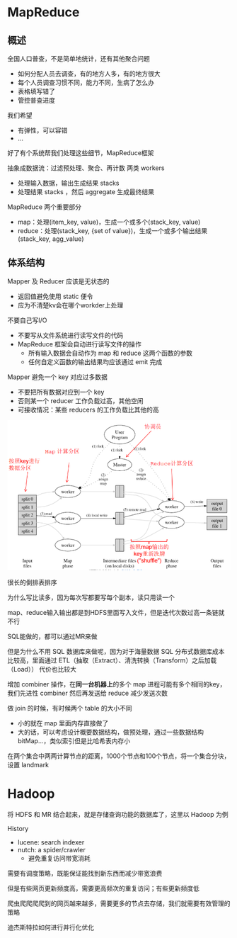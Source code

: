 # MapReduce

## 概述
全国人口普查，不是简单地统计，还有其他聚合问题
- 如何分配人员去调查，有的地方人多，有的地方很大
- 每个人员调查习惯不同，能力不同，生病了怎么办
- 表格填写错了
- 管控普查进度

我们希望
- 有弹性，可以容错
- ...

好了有个系统帮我们处理这些细节，MapReduce框架

抽象成数据流：过滤预处理、聚合、再计数
两类 workers
- 处理输入数据，输出生成结果 stacks
- 处理结果 stacks ，然后 aggregate 生成最终结果

MapReduce 两个重要部分
- map：处理(item_key, value)，生成一个或多个(stack_key, value)
- reduce：处理(stack_key, {set of value})，生成一个或多个输出结果(stack_key, agg_value)

## 体系结构
Mapper 及 Reducer 应该是无状态的
- 返回值避免使用 static 便令
- 应为不清楚kv会在哪个workder上处理

不要自己写I/O
- 不要写从文件系统进行读写文件的代码
- MapReduce 框架会自动进行读写文件的操作
  - 所有输入数据会自动作为 map 和 reduce 这两个函数的参数
  - 任何自定义函数的输出结果均应该通过 emit 完成

Mapper 避免一个 key 对应过多数据
- 不要把所有数据对应到一个 key
- 否则某一个 reducer 工作负载过高，其他空闲
- 可接收情况：某些 reducers 的工作负载比其他的高

![](./ref/note15-1.PNG)

很长的倒排表排序

为什么写比读多，因为每次写都要写每个副本，读只用读一个

map、reduce输入输出都是到HDFS里面写入文件，但是迭代次数过高一条链就不行

SQL能做的，都可以通过MR来做

但是为什么不用 SQL 数据库来做呢，因为对于海量数据 SQL 分布式数据库成本比较高，里面通过 ETL（抽取（Extract）、清洗转换（Transform）之后加载（Load）） 代价也比较大

增加 combiner 操作，在**同一台机器上**的多个 map 进程可能有多个相同的key，我们先进性 combiner 然后再发送给 reduce 减少发送次数

做 join 的时候，有时候两个 table 的大小不同
- 小的就在 map 里面内存直接做了
- 大的话，可以考虑设计概要数据结构，做预处理，通过一些数据结构 bitMap...，类似索引但是比哈希表内存小

在两个集合中两两计算节点的距离，1000个节点和100个节点，将一个集合分块，设置 landmark

# Hadoop
将 HDFS 和 MR 结合起来，就是存储查询功能的数据库了，这里以 Hadoop 为例

History
- lucene: search indexer
- nutch: a spider/crawler
  - 避免重复访问带宽消耗

需要有调度策略，既能保证能找到新东西而减少带宽浪费

但是有些网页更新频度高，需要更高频次的重复访问；有些更新频度低

爬虫爬爬爬爬到的网页越来越多，需要更多的节点去存储，我们就需要有效管理的策略

迪杰斯特拉如何进行并行化优化